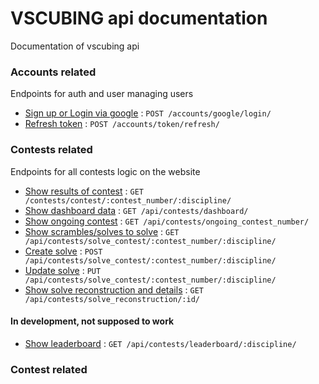 # VSCUBING api documentation

Documentation of vscubing api

### Accounts related

Endpoints for auth and user managing users

* [Sign up or Login via google](accounts/google/login/post.md) : `POST /accounts/google/login/`
* [Refresh token](accounts/token/refresh/post.md) : `POST /accounts/token/refresh/`

### Contests related

Endpoints for all contests logic on the website

* [Show results of contest](contests/contest/contest_number/discipline/get.md) : `GET /contests/contest/:contest_number/:discipline/`
* [Show dashboard data](contests/dashboard/get.md) : `GET /api/contests/dashboard/`
* [Show ongoing contest](contests/ongoing_contest_number/get.md) : `GET /api/contests/ongoing_contest_number/`
* [Show scrambles/solves to solve](contests/solve_contest/contest_number/discipline/get.md) : `GET /api/contests/solve_contest/:contest_number/:discipline/`
* [Create solve](contests/solve_contest/contest_number/discipline/post.md) : `POST /api/contests/solve_contest/:contest_number/:discipline/`
* [Update solve](contests/solve_contest/contest_number/discipline/put.md) : `PUT /api/contests/solve_contest/:contest_number/:discipline/`
* [Show solve reconstruction and details](contests/solve_reconstruction/get.md) : `GET /api/contests/solve_reconstruction/:id/`

#### In development, not supposed to work
* [Show leaderboard](contests/leaderboard/discipline/get.md) : `GET /api/contests/leaderboard/:discipline/`

### Contest related